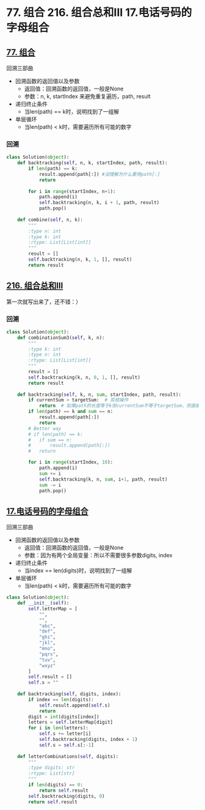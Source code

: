 # 77. 组合 216. 组合总和III 17.电话号码的字母组合
## [77. 组合](https://leetcode.cn/problems/combinations/description/)
回溯三部曲
- 回溯函数的返回值以及参数
    - 返回值：回溯函数的返回值，一般是None
    - 参数：n, k, startIndex 来避免重复遍历，path, result
- 递归终止条件
    - 当len(path) == k时，说明找到了一组解
- 单层循环
    - 当len(path) < k时，需要遍历所有可能的数字
### 回溯
```python
class Solution(object):
    def backtracking(self, n, k, startIndex, path, result):
        if len(path) == k:
            result.append(path[:]) #没理解为什么要用path[:]
            return
        
        for i in range(startIndex, n+1):
            path.append(i)
            self.backtracking(n, k, i + 1, path, result)
            path.pop()
        
    def combine(self, n, k):
        """
        :type n: int
        :type k: int
        :rtype: List[List[int]]
        """
        result = []
        self.backtracking(n, k, 1, [], result)
        return result
```

## [216. 组合总和III](https://leetcode.cn/problems/combination-sum-iii/description/)
第一次就写出来了，还不错：）

### 回溯
```python
class Solution(object):
    def combinationSum3(self, k, n):
        """
        :type k: int
        :type n: int
        :rtype: List[List[int]]
        """
        result = []
        self.backtracking(k, n, 0, 1, [], result)
        return result
    
    def backtracking(self, k, n, sum, startIndex, path, result):
        if currentSum > targetSum:  # 剪枝操作
            return  # 如果path的长度等于k但currentSum不等于targetSum，则直接返回
        if len(path) == k and sum == n: 
            result.append(path[:])
            return 
        # Better way
        # if len(path) == k:
        #   if sum == n:
        #       result.append(path[:])
        #   return

        for i in range(startIndex, 10):
            path.append(i)
            sum += i
            self.backtracking(k, n, sum, i+1, path, result)
            sum -= i 
            path.pop()
```

## [17.电话号码的字母组合](https://leetcode.cn/problems/letter-combinations-of-a-phone-number/description/)
回溯三部曲
- 回溯函数的返回值以及参数
    - 返回值：回溯函数的返回值，一般是None
    - 参数：因为有两个全局变量：所以不需要很多参数digits, index 
- 递归终止条件
    - 当index == len(digits)时，说明找到了一组解
- 单层循环
    - 当len(path) < k时，需要遍历所有可能的数字

```python
class Solution(object):
    def __init__(self):
        self.letterMap = [
            "",
            "",
            "abc",
            "def",
            "ghi",
            "jkl",
            "mno",
            "pqrs",
            "tuv",
            "wxyz"
        ]
        self.result = []
        self.s = ""
    
    def backtracking(self, digits, index):
        if index == len(digits):
            self.result.append(self.s)
            return 
        digit = int(digits[index])
        letters = self.letterMap[digit]
        for i in len(letters):
            self.s += letter[i]
            self.backtracking(digits, index + 1)
            self.s = self.s[:-1]
        
    def letterCombinations(self, digits):
        """
        :type digits: str
        :rtype: List[str]
        """
        if len(digits) == 0:
            return self.result
        self.backtracking(digits, 0)
        return self.result
```